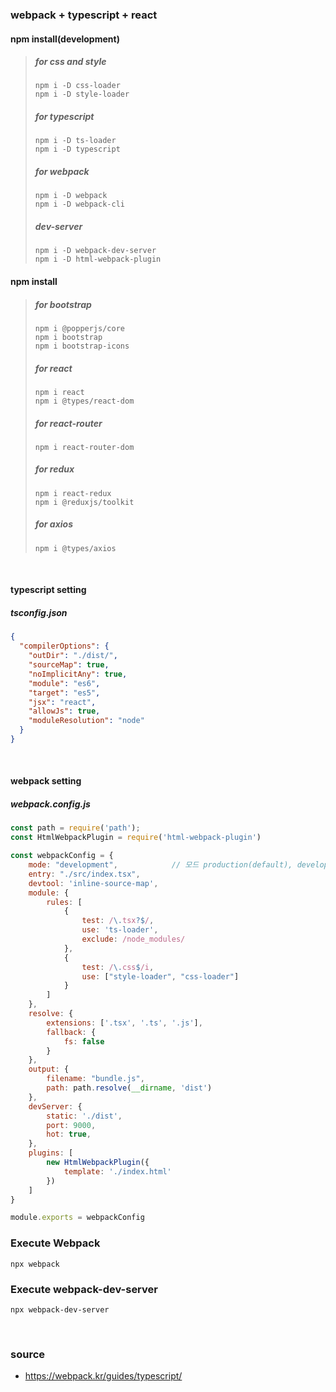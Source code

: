 ### webpack + typescript + react

#### npm install(development) 

> ##### for css and style
> ```shell
> npm i -D css-loader
> npm i -D style-loader
> ```
> 
> ##### for typescript
> ```shell
> npm i -D ts-loader
> npm i -D typescript
> ```
> 
> ##### for webpack
> ```shell
> npm i -D webpack
> npm i -D webpack-cli
> ```
> 
> ##### dev-server
> ```shell
> npm i -D webpack-dev-server
> npm i -D html-webpack-plugin
> ```
#### npm install
> ##### for bootstrap
> ```shell
> npm i @popperjs/core
> npm i bootstrap
> npm i bootstrap-icons
> ```
> 
> ##### for react
> ```shell 
> npm i react 
> npm i @types/react-dom
> ```
> 
> ##### for react-router
> ```shell
> npm i react-router-dom
> ```
> 
> ##### for redux
> ```shell
> npm i react-redux
> npm i @reduxjs/toolkit
> ```
> 
> ##### for axios
> ```shell
> npm i @types/axios 
> ```

<br>

#### typescript setting

##### tsconfig.json

```json
{
  "compilerOptions": {
    "outDir": "./dist/",
    "sourceMap": true,
    "noImplicitAny": true,
    "module": "es6",
    "target": "es5",
    "jsx": "react",
    "allowJs": true,
    "moduleResolution": "node"
  }
}
```
<br>

#### webpack setting
##### webpack.config.js
```javascript
const path = require('path');
const HtmlWebpackPlugin = require('html-webpack-plugin')

const webpackConfig = {
    mode: "development",            // 모드 production(default), development, none
    entry: "./src/index.tsx",
    devtool: 'inline-source-map',
    module: {
        rules: [
            {
                test: /\.tsx?$/,
                use: 'ts-loader',
                exclude: /node_modules/
            },
            {
                test: /\.css$/i,
                use: ["style-loader", "css-loader"]
            }
        ]
    },
    resolve: {
        extensions: ['.tsx', '.ts', '.js'],
        fallback: {
            fs: false
        }
    },
    output: {
        filename: "bundle.js",
        path: path.resolve(__dirname, 'dist')
    },
    devServer: {
        static: './dist',
        port: 9000,
        hot: true,
    },
    plugins: [
        new HtmlWebpackPlugin({
            template: './index.html'
        })
    ]
}

module.exports = webpackConfig
```

### Execute Webpack
```shell
npx webpack
```

### Execute webpack-dev-server
```shell
npx webpack-dev-server
```

<br>

### source
- https://webpack.kr/guides/typescript/

